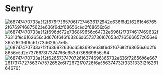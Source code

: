# Sentry

![68747470733a2f2f676f7265706f7274636172642e636f6d2f62616467652f6769746875622e636f6d2f68656c6d2f68656c6d](https://user-images.githubusercontent.com/62883434/212608170-ef5e9227-6f58-4659-a4bb-aa6b0ca93610.svg) ![68747470733a2f2f696d672e736869656c64732e696f2f7374617469632f76313f6c6162656c3d676f646f63266d6573736167653d7265666572656e636526636f6c6f723d626c7565](https://user-images.githubusercontent.com/62883434/212608189-8cbd6a04-ea00-40e4-8af5-e82ea974273c.svg)
![68747470733a2f2f636972636c6563692e636f6d2f67682f68656c6d2f68656c6d2e7376673f7374796c653d736869656c64](https://user-images.githubusercontent.com/62883434/212608207-3d521ff6-9e76-4215-8905-6a7a24f4b309.svg)
![68747470733a2f2f626573747072616374696365732e636f7265696e6672617374727563747572652e6f72672f70726f6a656374732f333133312f6261646765](https://user-images.githubusercontent.com/62883434/212608216-8b2c5e08-4ae6-496a-8d73-dfcb66ea5149.svg)
